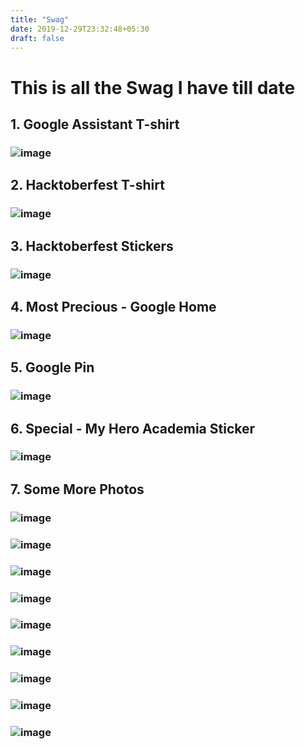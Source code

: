 ```yaml
---
title: "Swag"
date: 2019-12-29T23:32:48+05:30
draft: false
---
```


# **This is all the Swag I have till date**

## 1. Google Assistant T-shirt

### ![image](/GOOGLE_SHIRT.jpg)

## 2. Hacktoberfest T-shirt

### ![image](/HACK_SHIRT.jpg)

## 3. Hacktoberfest Stickers

### ![image](/STICKERS.jpg)

## 4. Most Precious - Google Home

### ![image](/HOME1.jpg)

## 5. Google Pin

### ![image](/PIN1.jpg)

## 6. Special - My Hero Academia Sticker

### ![image](/MHA_STICKER.jpg)

## 7. Some More Photos

### ![image](/STICKERS1.jpg)

### ![image](/STICKERS2.jpg)

### ![image](/HOME2.jpg)

### ![image](/PIN2.jpg)

### ![image](/BOX1.jpg)

### ![image](/BOX2.jpg)

### ![image](/TOGETHER4.jpg)

### ![image](/H1.jpg)

### ![image](/H2.jpg)